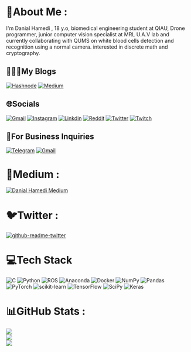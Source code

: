 # 💫About Me :
I'm Danial Hamedi , 18 y.o,  biomedical engineering student at QIAU, Drone programmer, junior computer vision specialist at MRL U.A.V lab 
and currently collaborating with QUMS on white blood cells detection and recognition using a normal camera.
interested in discrete math and cryptography.


## 💁🏻‍♂️My Blogs
[![Hashnode](https://img.shields.io/badge/Hashnode-2962FF?style=for-the-badge&logo=hashnode&logoColor=white)](https://danial.hashnode.dev)
[![Medium](https://img.shields.io/badge/Medium-12100E?style=for-the-badge&logo=medium&logoColor=white)](https://https://medium.com/@danialhamedi)

## 🌐Socials
[![Gmail](https://img.shields.io/badge/Gmail-D14836?style=for-the-badge&logo=gmail&logoColor=white)](mailto:hamedi.taher.bonab@gmail.com)
[![Instagram](https://img.shields.io/badge/Instagram-E4405F?style=for-the-badge&logo=instagram&logoColor=white)](https://instagram.com/_danial_hamedi)
[![Linkdin](https://img.shields.io/badge/LinkedIn-0077B5?style=for-the-badge&logo=linkedin&logoColor=white)](https://linkedin.com/in/danialhamedi)
[![Reddit](https://img.shields.io/badge/Reddit-FF4500?style=for-the-badge&logo=reddit&logoColor=white)](https://www.reddit.com/user/Inevitable-Eye1550)
[![Twitter](https://img.shields.io/badge/Twitter-1DA1F2?style=for-the-badge&logo=twitter&logoColor=white)](https://twitter.com/This_is_Danial?t=JgJtRGMzoAECcgnUDe4RBg&s=09)
[![Twitch](https://img.shields.io/badge/Twitch-9146FF?style=for-the-badge&logo=twitch&logoColor=white)](https://www.twitch.tv/dansoos)
## 💸For Business Inquiries
[![Telegram](https://img.shields.io/badge/Telegram-2CA5E0?style=for-the-badge&logo=telegram&logoColor=white)](https://t.me/hamedi_danial)
[![Gmail](https://img.shields.io/badge/Gmail-D14836?style=for-the-badge&logo=gmail&logoColor=white)](mailto:bussiness.hamedi@gmail.com)

# 📃Medium :
[![Danial Hamedi Medium](https://github-readme-medium.vercel.app/?username=danialhamedi&limit=3)](https://medium.com/@danialhamedi)

# 🐦Twitter :
[![github-readme-twitter](https://github-readme-twitter.gazf.vercel.app/api?id=this_is_danial)](https://twitter.com/This_is_Danial?t=JgJtRGMzoAECcgnUDe4RBg&s=09)

# 💻Tech Stack
![C](https://img.shields.io/badge/c-%2300599C.svg?style=for-the-badge&logo=c&logoColor=white) ![Python](https://img.shields.io/badge/python-3670A0?style=for-the-badge&logo=python&logoColor=ffdd54) ![ROS](https://img.shields.io/badge/ros-%230A0FF9.svg?style=for-the-badge&logo=ros&logoColor=white) ![Anaconda](https://img.shields.io/badge/Anaconda-%2344A833.svg?style=for-the-badge&logo=anaconda&logoColor=white) ![Docker](https://img.shields.io/badge/docker-%230db7ed.svg?style=for-the-badge&logo=docker&logoColor=white) ![NumPy](https://img.shields.io/badge/numpy-%23013243.svg?style=for-the-badge&logo=numpy&logoColor=white) ![Pandas](https://img.shields.io/badge/pandas-%23150458.svg?style=for-the-badge&logo=pandas&logoColor=white) ![PyTorch](https://img.shields.io/badge/PyTorch-%23EE4C2C.svg?style=for-the-badge&logo=PyTorch&logoColor=white) ![scikit-learn](https://img.shields.io/badge/scikit--learn-%23F7931E.svg?style=for-the-badge&logo=scikit-learn&logoColor=white) ![TensorFlow](https://img.shields.io/badge/TensorFlow-%23FF6F00.svg?style=for-the-badge&logo=TensorFlow&logoColor=white) ![SciPy](https://img.shields.io/badge/SciPy-%230C55A5.svg?style=for-the-badge&logo=scipy&logoColor=%white) ![Keras](https://img.shields.io/badge/Keras-%23D00000.svg?style=for-the-badge&logo=Keras&logoColor=white)

# 📊GitHub Stats :
![](https://github-readme-stats.vercel.app/api?username=danialhamedi&theme=onedark&hide_border=false&include_all_commits=false&count_private=false)<br/>
![](https://github-readme-streak-stats.herokuapp.com/?user=danialhamedi&theme=onedark&hide_border=false)<br/>
![](https://github-readme-stats.vercel.app/api/top-langs/?username=danialhamedi&theme=onedark&hide_border=false&include_all_commits=false&count_private=false&layout=compact)
